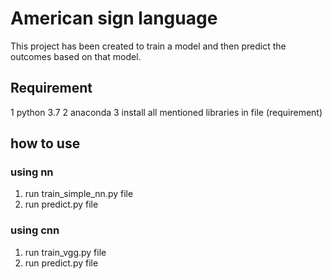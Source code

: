 # American sign language
This project has been created to train a model and then predict the outcomes based on that model.


## Requirement
1 python 3.7
2 anaconda
3 install all mentioned libraries in file (requirement)


## how to use
### using nn
1. run train_simple_nn.py file
2. run predict.py file

### using cnn
1. run train_vgg.py file
2. run predict.py file

